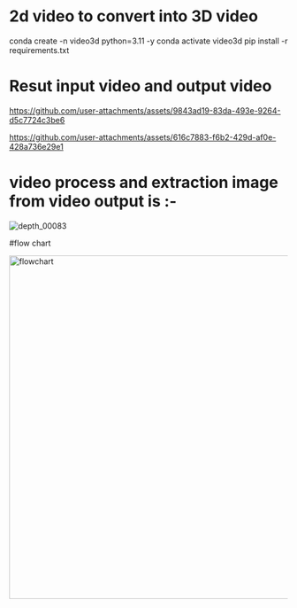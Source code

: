 # 2d video to convert into 3D video 
conda create -n video3d python=3.11 -y 
conda activate video3d 
pip install -r requirements.txt 

# Resut input video  and output video 


https://github.com/user-attachments/assets/9843ad19-83da-493e-9264-d5c7724c3be6



https://github.com/user-attachments/assets/616c7883-f6b2-429d-af0e-428a736e29e1

# video process and extraction image from video output is :-
![depth_00083](https://github.com/user-attachments/assets/47952ae3-dd21-4c48-b7a5-1817e6473ccb)

#flow chart 

<img width="620" alt="flowchart" src="https://github.com/user-attachments/assets/d7e95017-f774-4034-b587-33cd67826c3e" />
